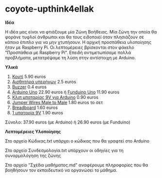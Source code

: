 # coyote-upthink4ellak

**Ιδέα**

Η ιδέα μας είναι να φτιάξουμε μία Ζώνη Βοήθειας. Μία ζώνη την οποία θα φοράνε τυφλοί άνθρωποι και θα τους ειδοποιεί όταν πλησιάζουν σε κάποιο έπιπλο για να μην χτυπήσουν.
Η αρχική προσπάθεια υλοποίησης ήταν με Raspberry Pi. Οι λεπτομέρειες βρίσκονται στον φάκελο "Προσπάθεια με Raspberry Pi". Επειδή αντιμετωπίσαμε πολλά προβλήματα, μετατρέψαμε τη λύση στην αντίστοιχη με Arduino.

**Υλικά**

1. [Κουτί](https://grobotronics.com/project-box-120x120x60mm-grey.html) 5.90 euros
2. [Αισθητήρα υπερήχων](https://grobotronics.com/ultrasonic-sensor-sr04.html) 2.5 euros
3. [Buzzer](https://grobotronics.com/buzzer-5v.html?sl=en) 0.4 euros
4. [Arduino Uno](https://grobotronics.com/arduino-uno-rev3.html) 22.90 euros ή [Funduino Uno](https://grobotronics.com/funduino-uno-rev3-arduino-uno-compatible.html) 11.90 euros
5. [Κλιπ μπαταρίας 9V για Arduino](https://grobotronics.com/arduino-9v-jack-adapter.html) 0.90 euros
6. [Jumper Wires Male to Male](https://grobotronics.com/jumper-wires-15cm-male-to-male-pack-of-10.html) 1.80 euros το σετ
7. [Breadboard](https://grobotronics.com/breadboard-mini-white.html) 1.60 euros
8. [1 μπαταρία 9V](https://grobotronics.com/battery-9v-varta-longlife.html) 1.90 euros

Σύνολο: 37.90 euros (με Arduino) ή 26.90 euros (με Funduino)

**Λεπτομέρειες Υλοποίησης**

Στο αρχείο Κώδικας.txt υπάρχει ο κώδικας που θα γραφτεί στο Arduino

Στο αρχείο Συνδεσμολογία.txt υπάρχουν οι οδηγίες για τη συναρμολόγηση της ζώνης

Στο αρχείο "Σχέδιο μαθήματος.md" αναφέρουμε πληροφορίες που θα βοηθήσουν τον εκπαιδευτικό να οργανώσει το μάθημα.

